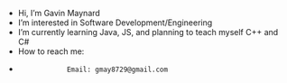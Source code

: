 - Hi, I’m Gavin Maynard
- I’m interested in Software Development/Engineering
- I’m currently learning Java, JS, and planning to teach myself C++ and C#
- How to reach me:
-                 Email: gmay8729@gmail.com

